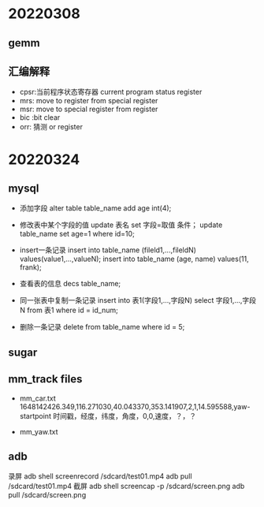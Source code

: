 # 20220308

## gemm

## 汇编解释
+ cpsr:当前程序状态寄存器  current program status register
+  mrs: move to register from special register
+  msr: move to special register from register
+ bic :bit clear
+ orr: 猜测 or register


# 20220324

## mysql
+ 添加字段
alter table table_name add age int(4);

+ 修改表中某个字段的值
update 表名 set 字段=取值 条件；
update table_name set age=1 where id=10; 

+ insert一条记录
insert into table_name (fileld1,...,fileldN) values(value1,...,valueN);
insert into table_name (age, name) values(11, frank);

+ 查看表的信息
decs table_name;

+ 同一张表中复制一条记录
insert into 表1(字段1,...,字段N) select 字段1,...,字段N from 表1 where id = id_num;

+ 删除一条记录
delete from table_name where id = 5;



## sugar

##  mm_track files
+ mm_car.txt
1648142426.349,116.271030,40.043370,353.141907,2,1,14.595588,yaw-startpoint
时间戳，经度，纬度，角度，0,0,速度，？，？

+ mm_yaw.txt

## adb
录屏
adb shell screenrecord /sdcard/test01.mp4
adb pull /sdcard/test01.mp4
截屏
adb shell screencap -p /sdcard/screen.png
adb pull /sdcard/screen.png

#
